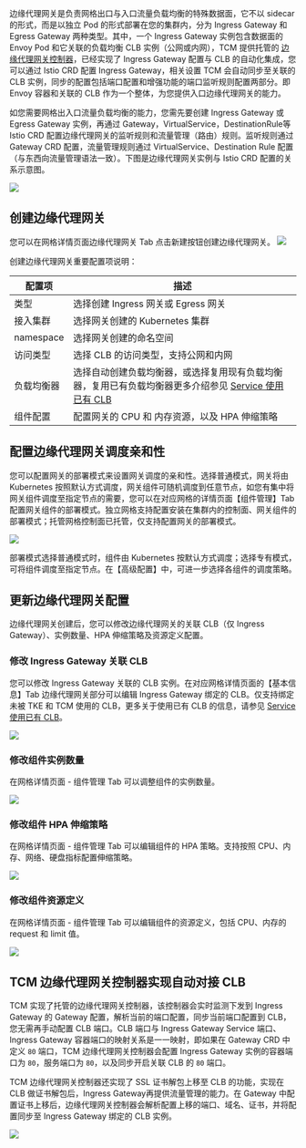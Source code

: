 边缘代理网关是负责网格出口与入口流量负载均衡的特殊数据面，它不以 sidecar 的形式，而是以独立 Pod 的形式部署在您的集群内，分为 Ingress Gateway 和 Egress Gateway 两种类型。其中，一个 Ingress Gateway 实例包含数据面的 Envoy Pod 和它关联的负载均衡 CLB 实例（公网或内网），TCM 提供托管的 [边缘代理网关控制器](#gatewayController)，已经实现了 Ingress Gateway 配置与 CLB 的自动化集成，您可以通过 Istio CRD 配置 Ingress Gateway，相关设置 TCM 会自动同步至关联的 CLB 实例，同步的配置包括端口配置和增强功能的端口监听规则配置两部分。即 Envoy 容器和关联的 CLB 作为一个整体，为您提供入口边缘代理网关的能力。

如您需要网格出入口流量负载均衡的能力，您需先要创建 Ingress Gateway 或 Egress Gateway 实例，再通过 Gateway，VirtualService，DestinationRule等 Istio CRD 配置边缘代理网关的监听规则和流量管理（路由）规则。监听规则通过 Gateway CRD 配置，流量管理规则通过 VirtualService、Destination Rule 配置（与东西向流量管理语法一致）。下图是边缘代理网关实例与 Istio CRD 配置的关系示意图。

![](https://main.qcloudimg.com/raw/3b11ba19fd5e47c99dd84de7439c0589.png)

## 创建边缘代理网关

您可以在网格详情页面边缘代理网关 Tab 点击新建按钮创建边缘代理网关。
![](https://main.qcloudimg.com/raw/bbca11e4e19dbb1c65ba43293bc5076c.png)

创建边缘代理网关重要配置项说明：

| 配置项 | 描述 |
| ----- | ----- |
| 类型 | 选择创建 Ingress 网关或 Egress 网关 |
| 接入集群 | 选择网关创建的 Kubernetes 集群 |
| namespace | 选择网关创建的命名空间 |
| 访问类型 | 选择 CLB 的访问类型，支持公网和内网 |
| 负载均衡器 | 选择自动创建负载均衡器，或选择复用现有负载均衡器，复用已有负载均衡器更多介绍参见 [Service 使用已有 CLB](https://cloud.tencent.com/document/product/457/45491) |
| 组件配置 | 配置网关的 CPU 和 内存资源，以及 HPA 伸缩策略 |

## 配置边缘代理网关调度亲和性

您可以配置网关的部署模式来设置网关调度的亲和性。选择普通模式，网关将由 Kubernetes 按照默认方式调度，网关组件可随机调度到任意节点，如您有集中将网关组件调度至指定节点的需要，您可以在对应网格的详情页面【组件管理】Tab 配置网关组件的部署模式。独立网格支持配置安装在集群内的控制面、网关组件的部署模式；托管网格控制面已托管，仅支持配置网关的部署模式。

![](https://main.qcloudimg.com/raw/d23b29f63b60706bea11dfefdce4813f.png)

部署模式选择普通模式时，组件由 Kubernetes 按默认方式调度；选择专有模式，可将组件调度至指定节点。在【高级配置】中，可进一步选择各组件的调度策略。

## 更新边缘代理网关配置

边缘代理网关创建后，您可以修改边缘代理网关的关联 CLB（仅 Ingress Gateway）、实例数量、HPA 伸缩策略及资源定义配置。

### 修改 Ingress Gateway 关联 CLB

您可以修改 Ingress Gateway 关联的 CLB 实例。在对应网格详情页面的【基本信息】Tab 边缘代理网关部分可以编辑 Ingress Gateway 绑定的 CLB。仅支持绑定未被 TKE 和 TCM 使用的 CLB，更多关于使用已有 CLB 的信息，请参见 [Service 使用已有 CLB](https://cloud.tencent.com/document/product/457/45491)。

![](https://main.qcloudimg.com/raw/b78d9215f0847cb8cf53c4fca9659dde.png)

### 修改组件实例数量

在网格详情页面 - 组件管理 Tab 可以调整组件的实例数量。

![](https://main.qcloudimg.com/raw/c533a58bf8a0dd50a81747244cca835d.png)

### 修改组件 HPA 伸缩策略

在网格详情页面 - 组件管理 Tab 可以编辑组件的 HPA 策略。支持按照 CPU、内存、网络、硬盘指标配置伸缩策略。

![](https://main.qcloudimg.com/raw/7df3455e041eab63baf720c32fc58749.png)

### 修改组件资源定义

在网格详情页面 - 组件管理 Tab 可以编辑组件的资源定义，包括 CPU、内存的 request 和 limit 值。

![](https://main.qcloudimg.com/raw/956726f2d8824bf9e2951221d8ba2025.png)

## TCM 边缘代理网关控制器实现自动对接 CLB [](id:gatewayController)

TCM 实现了托管的边缘代理网关控制器，该控制器会实时监测下发到 Ingress Gateway 的 Gateway 配置，解析当前的端口配置，同步当前端口配置到 CLB，您无需再手动配置 CLB 端口。CLB 端口与 Ingress Gateway Service 端口、Ingress Gateway 容器端口的映射关系是一一映射，即如果在 Gateway CRD 中定义 `80` 端口，TCM 边缘代理网关控制器会配置 Ingress Gateway 实例的容器端口为 `80`，服务端口为 `80`，以及同步开启关联 CLB 的 `80` 端口。

TCM 边缘代理网关控制器还实现了 SSL 证书解包上移至 CLB 的功能，实现在 CLB 做证书解包后，Ingress Gateway再提供流量管理的能力。在 Gateway 中配置证书上移后，边缘代理网关控制器会解析配置上移的端口、域名、证书，并将配置同步至 Ingress Gateway 绑定的 CLB 实例。

![](https://main.qcloudimg.com/raw/33b05c0f6bec66e586d537345105acd9.png)